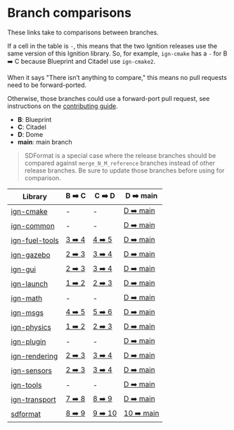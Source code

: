# Branch comparisons

These links take to comparisons between branches.

If a cell in the table is `-`, this means that the two Ignition releases use
the same version of this Ignition library. So, for example, `ign-cmake` has a
`-` for B ➡️  C because Blueprint and Citadel use `ign-cmake2`.

When it says "There isn’t anything to compare," this means no pull requests
need to be forward-ported.

Otherwise, those branches could use a forward-port pull request, see
instructions on the
[contributing guide](https://ignitionrobotics.org/docs/all/contributing#process).

* **B**: Blueprint
* **C**: Citadel
* **D**: Dome
* **main**: main branch

> SDFormat is a special case where the release branches should be compared
  against `merge_N_M_reference` branches instead of other release branches.
  Be sure to update those branches before using for comparison.

Library | B ➡️  C | C ➡️  D | D ➡️  main
------- | ------ | ------ | -------
[ign-cmake][ign-cmake] | - | - | [D ➡️  main][ign-cmake-main]
[ign-common][ign-common] | - | - | [D ➡️  main][ign-common-main]
[ign-fuel-tools][ign-fuel-tools] | [3 ➡️  4][ign-fuel-tools-3-4] | [4 ➡️  5][ign-fuel-tools-4-5] | [D ➡️  main][ign-fuel-tools-main]
[ign-gazebo][ign-gazebo] | [2 ➡️  3][ign-gazebo-2-3] | [3 ➡️  4][ign-gazebo-3-4] | [D ➡️  main][ign-gazebo-main]
[ign-gui][ign-gui] | [2 ➡️  3][ign-gui-2-3] | [3 ➡️  4][ign-gui-3-4] | [D ➡️  main][ign-gui-main]
[ign-launch][ign-launch] | [1 ➡️  2][ign-launch-1-2] | [2 ➡️  3][ign-launch-2-3] | [D ➡️  main][ign-launch-main]
[ign-math][ign-math] | - | - | [D ➡️  main][ign-math-main]
[ign-msgs][ign-msgs] | [4 ➡️  5][ign-msgs-4-5] | [5 ➡️  6][ign-msgs-5-6] | [D ➡️  main][ign-msgs-main]
[ign-physics][ign-physics] | [1 ➡️  2][ign-physics-1-2] | [2 ➡️  3][ign-physics-2-3] | [D ➡️  main][ign-physics-main]
[ign-plugin][ign-plugin] | - | - | [D ➡️  main][ign-plugin-main]
[ign-rendering][ign-rendering] | [2 ➡️  3][ign-rendering-2-3] | [3 ➡️  4][ign-rendering-3-4] | [D ➡️  main][ign-rendering-main]
[ign-sensors][ign-sensors] | [2 ➡️  3][ign-sensors-2-3] | [3 ➡️  4][ign-sensors-3-4] | [D ➡️  main][ign-sensors-main]
[ign-tools][ign-tools] | - | - | [D ➡️  main][ign-tools-main]
[ign-transport][ign-transport] | [7 ➡️  8][ign-transport-7-8] | [8 ➡️  9][ign-transport-8-9] | [D ➡️  main][ign-transport-main]
[sdformat][sdformat] | [8 ➡️  9][sdformat-8-9] | [9 ➡️  10][sdformat-9-10] | [10 ➡️  main][sdformat-main]

[ign-cmake]: https://github.com/ignitionrobotics/ign-cmake
[ign-cmake-main]: https://github.com/ignitionrobotics/ign-cmake/compare/main...ign-cmake2

[ign-common]: https://github.com/ignitionrobotics/ign-common
[ign-common-main]: https://github.com/ignitionrobotics/ign-common/compare/main...ign-common3

[ign-fuel-tools]: https://github.com/ignitionrobotics/ign-fuel-tools
[ign-fuel-tools-3-4]: https://github.com/ignitionrobotics/ign-fuel-tools/compare/ign-fuel-tools4...ign-fuel-tools3
[ign-fuel-tools-4-5]: https://github.com/ignitionrobotics/ign-fuel-tools/compare/ign-fuel-tools5...ign-fuel-tools4
[ign-fuel-tools-main]: https://github.com/ignitionrobotics/ign-fuel-tools/compare/main...ign-fuel-tools5

[ign-gazebo]: https://github.com/ignitionrobotics/ign-gazebo
[ign-gazebo-2-3]: https://github.com/ignitionrobotics/ign-gazebo/compare/ign-gazebo3...ign-gazebo2
[ign-gazebo-3-4]: https://github.com/ignitionrobotics/ign-gazebo/compare/ign-gazebo4...ign-gazebo3
[ign-gazebo-main]: https://github.com/ignitionrobotics/ign-gazebo/compare/main...ign-gazebo4

[ign-gui]: https://github.com/ignitionrobotics/ign-gui
[ign-gui-2-3]: https://github.com/ignitionrobotics/ign-gui/compare/ign-gui3...ign-gui2
[ign-gui-3-4]: https://github.com/ignitionrobotics/ign-gui/compare/ign-gui4...ign-gui3
[ign-gui-main]: https://github.com/ignitionrobotics/ign-gui/compare/main...ign-gui4

[ign-launch]: https://github.com/ignitionrobotics/ign-launch
[ign-launch-1-2]: https://github.com/ignitionrobotics/ign-launch/compare/ign-launch2...ign-launch1
[ign-launch-2-3]: https://github.com/ignitionrobotics/ign-launch/compare/ign-launch3...ign-launch2
[ign-launch-main]: https://github.com/ignitionrobotics/ign-launch/compare/main...ign-launch3

[ign-math]: https://github.com/ignitionrobotics/ign-math
[ign-math-main]: https://github.com/ignitionrobotics/ign-math/compare/main...ign-math6

[ign-msgs]: https://github.com/ignitionrobotics/ign-msgs
[ign-msgs-4-5]: https://github.com/ignitionrobotics/ign-msgs/compare/ign-msgs5...ign-msgs4
[ign-msgs-5-6]: https://github.com/ignitionrobotics/ign-msgs/compare/ign-msgs6...ign-msgs5
[ign-msgs-main]: https://github.com/ignitionrobotics/ign-msgs/compare/main...ign-msgs6

[ign-physics]: https://github.com/ignitionrobotics/ign-physics
[ign-physics-1-2]: https://github.com/ignitionrobotics/ign-physics/compare/ign-physics2...ign-physics1
[ign-physics-2-3]: https://github.com/ignitionrobotics/ign-physics/compare/ign-physics3...ign-physics2
[ign-physics-main]: https://github.com/ignitionrobotics/ign-physics/compare/main...ign-physics3

[ign-plugin]: https://github.com/ignitionrobotics/ign-plugin
[ign-plugin-main]: https://github.com/ignitionrobotics/ign-plugin/compare/main...ign-plugin1

[ign-rendering]: https://github.com/ignitionrobotics/ign-rendering
[ign-rendering-2-3]: https://github.com/ignitionrobotics/ign-rendering/compare/ign-rendering3...ign-rendering2
[ign-rendering-3-4]: https://github.com/ignitionrobotics/ign-rendering/compare/ign-rendering4...ign-rendering3
[ign-rendering-main]: https://github.com/ignitionrobotics/ign-rendering/compare/main...ign-rendering4

[ign-sensors]: https://github.com/ignitionrobotics/ign-sensors
[ign-sensors-2-3]: https://github.com/ignitionrobotics/ign-sensors/compare/ign-sensors3...ign-sensors2
[ign-sensors-3-4]: https://github.com/ignitionrobotics/ign-sensors/compare/ign-sensors4...ign-sensors3
[ign-sensors-main]: https://github.com/ignitionrobotics/ign-sensors/compare/main...ign-sensors4

[ign-tools]: https://github.com/ignitionrobotics/ign-tools
[ign-tools-main]: https://github.com/ignitionrobotics/ign-tools/compare/main...ign-tools1

[ign-transport]: https://github.com/ignitionrobotics/ign-transport
[ign-transport-7-8]: https://github.com/ignitionrobotics/ign-transport/compare/ign-transport8...ign-transport7
[ign-transport-8-9]: https://github.com/ignitionrobotics/ign-transport/compare/ign-transport9...ign-transport8
[ign-transport-main]: https://github.com/ignitionrobotics/ign-transport/compare/main...ign-transport9

[sdformat]: https://github.com/osrf/sdformat
[sdformat-8-9]: https://github.com/osrf/sdformat/compare/sdf9...merge_8_9_reference
[sdformat-9-10]: https://github.com/osrf/sdformat/compare/sdf10...merge_9_10_reference
[sdformat-main]: https://github.com/osrf/sdformat/compare/main...merge_10_11_reference

